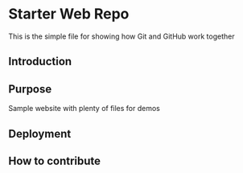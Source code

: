 # Starter Web Repo

This is the simple file for showing how Git and GitHub work together

## Introduction

## Purpose

Sample website with plenty of files for demos

## Deployment

## How to contribute